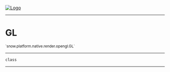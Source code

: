
[![Logo](../../../../../../images/logo.png)](../../../../../../api/index.html)

---



<h1>GL</h1>
<small>`snow.platform.native.render.opengl.GL`</small>



---

`class`

---

&nbsp;
&nbsp;

